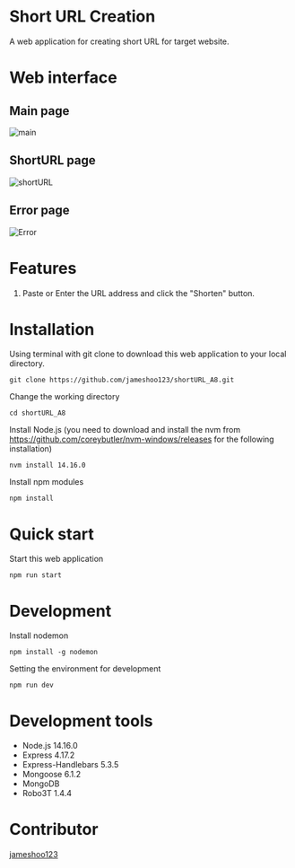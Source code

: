 # Short URL Creation
A web application for creating short URL for target website.

# Web interface
## Main page
![main](https://user-images.githubusercontent.com/87403901/146673308-17bae2a8-ac81-4fbe-8cb7-639263250e4b.png)

## ShortURL page
![shortURL](https://user-images.githubusercontent.com/87403901/146673314-eceae1bf-9c29-4e31-acb1-6927d0d0eef2.png)

## Error page
![Error](https://user-images.githubusercontent.com/87403901/146673316-6dce28ce-e642-4459-8557-cbcccaed1628.png)

# Features
1. Paste or Enter the URL address and click the "Shorten" button.

# Installation
Using terminal with git clone to download this web application to your local directory.

    git clone https://github.com/jameshoo123/shortURL_A8.git
    
Change the working directory 

    cd shortURL_A8

Install Node.js (you need to download and install the nvm from https://github.com/coreybutler/nvm-windows/releases for the following installation)

    nvm install 14.16.0

Install npm modules

    npm install

# Quick start
Start this web application

    npm run start

# Development
Install nodemon

    npm install -g nodemon

Setting the environment for development

    npm run dev

# Development tools
* Node.js 14.16.0
* Express 4.17.2
* Express-Handlebars 5.3.5
* Mongoose 6.1.2
* MongoDB
* Robo3T 1.4.4

# Contributor
[jameshoo123](https://github.com/Azure/azure-content/blob/master/contributor-guide/contributor-guide-index.md)
